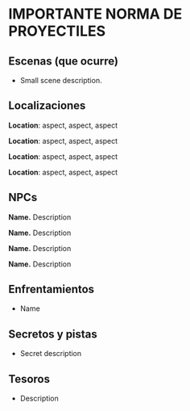 # IMPORTANTE NORMA DE PROYECTILES
## Escenas (que ocurre)

- Small scene description.

## Localizaciones

**Location**: aspect, aspect, aspect

**Location**: aspect, aspect, aspect

**Location**: aspect, aspect, aspect

**Location**: aspect, aspect, aspect

## NPCs

**Name.** Description

**Name.** Description

**Name.** Description

**Name.** Description

## Enfrentamientos

- Name

## Secretos y pistas

- Secret description

## Tesoros

- Description